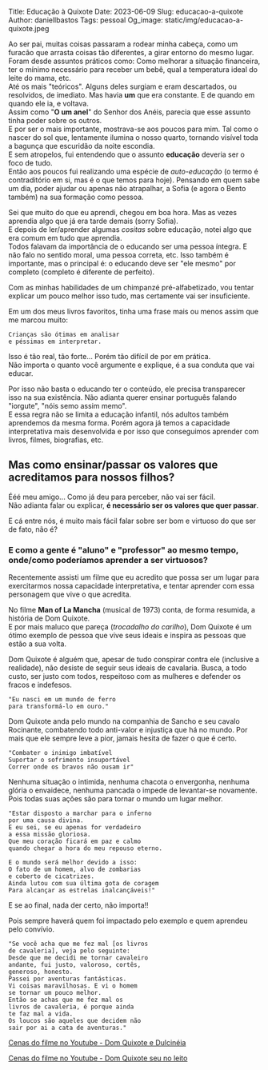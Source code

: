 Title: Educação à Quixote
Date: 2023-06-09
Slug: educacao-a-quixote
Author: daniellbastos
Tags: pessoal
Og_image: static/img/educacao-a-quixote.jpeg


Ao ser pai, muitas coisas passaram a rodear minha cabeça, como um furacão que arrasta coisas tão diferentes, a girar entorno do mesmo lugar.  
Foram desde assuntos práticos como: Como melhorar a situação financeira, ter o mínimo necessário para receber um bebê, qual a temperatura ideal do leite do mama, etc.  
Até os mais "teóricos". Alguns deles surgiam e eram descartados, ou resolvidos, de imediato. Mas havia **um** que era constante. E de quando em quando ele ia, e voltava.  
Assim como "**O um anel**" do Senhor dos Anéis, parecia que esse assunto tinha poder sobre os outros.  
E por ser o mais importante, mostrava-se aos poucos para mim. Tal como o nascer do sol que, lentamente ilumina o nosso quarto, tornando visível toda a bagunça que escuridão da noite escondia.  
E sem atropelos, fui entendendo que o assunto **educação** deveria ser o foco de tudo.  
Então aos poucos fui realizando uma espécie de *auto-educação* (o termo é contraditório em si, mas é o que temos para hoje). Pensando em quem sabe um dia, poder ajudar ou apenas não atrapalhar, a Sofia (e agora o Bento também) na sua formação como pessoa.


Sei que muito do que eu aprendi, chegou em boa hora. Mas as vezes aprendia algo que já era tarde demais (sorry Sofia).  
E depois de ler/aprender algumas *cositas* sobre educação, notei algo que era comum em tudo que aprendia.  
Todos falavam da importância de o educando ser uma pessoa íntegra. E não falo no sentido moral, uma pessoa correta, etc. Isso também é importante, mas o principal é: o educando deve ser "ele mesmo" por completo (completo é diferente de perfeito).


Com as minhas habilidades de um chimpanzé pré-alfabetizado, vou tentar explicar um pouco melhor isso tudo, mas certamente vai ser insuficiente.  

Em um dos meus livros favoritos, tinha uma frase mais ou menos assim que me marcou muito:  

`Crianças são ótimas em analisar`  
`e péssimas em interpretar.`

Isso é tão real, tão forte... Porém tão difícil de por em prática.  
Não importa o quanto você argumente e explique, é a sua conduta que vai educar.


Por isso não basta o educando ter o conteúdo, ele precisa transparecer isso na sua existência. Não adianta querer ensinar português falando "iorgute", "nóis semo assim memo".  
E essa regra não se limita a educação infantil, nós adultos também aprendemos da mesma forma. Porém agora já temos a capacidade interpretativa mais desenvolvida e por isso que conseguimos aprender com livros, filmes, biografias, etc.  


## Mas como ensinar/passar os valores que acreditamos para nossos filhos?


Ééé meu amigo... Como já deu para perceber, não vai ser fácil.  
Não adianta falar ou explicar, **é necessário ser os valores que quer passar**.


E cá entre nós, é muito mais fácil falar sobre ser bom e virtuoso do que ser de fato, não é?


### E como a gente é "aluno" e "professor" ao mesmo tempo, onde/como poderíamos aprender a ser virtuosos?


Recentemente assisti um filme que eu acredito que possa ser um lugar para exercitarmos nossa capacidade interpretativa, e tentar aprender com essa personagem que vive o que acredita.  

No filme **Man of La Mancha** (musical de 1973) conta, de forma resumida, a história de Dom Quixote.  
E por mais maluco que pareça (*trocadalho do carilho*), Dom Quixote é um ótimo exemplo de pessoa que vive seus ideais e inspira as pessoas que estão a sua volta.  

Dom Quixote é alguém que, apesar de tudo conspirar contra ele (inclusive a realidade), não desiste de seguir seus ideais de cavalaria. Busca, a todo custo, ser justo com todos, respeitoso com as mulheres e defender os fracos e indefesos.

`"Eu nasci em um mundo de ferro`  
`para transformá-lo em ouro."`

Dom Quixote anda pelo mundo na companhia de Sancho e seu cavalo Rocinante, combatendo todo anti-valor e injustiça que há no mundo. Por mais que ele sempre leve a pior, jamais hesita de fazer o que é certo.

`"Combater o inimigo imbatível`  
`Suportar o sofrimento insuportável`  
`Correr onde os bravos não ousam ir"`

Nenhuma situação o intimida, nenhuma chacota o envergonha, nenhuma glória o envaidece, nenhuma pancada o impede de levantar-se novamente. Pois todas suas ações são para tornar o mundo um lugar melhor.

`"Estar disposto a marchar para o inferno`  
`por uma causa divina.`  
`E eu sei, se eu apenas for verdadeiro`  
`a essa missão gloriosa.`  
`Que meu coração ficará em paz e calmo`  
`quando chegar a hora do meu repouso eterno.`  

`E o mundo será melhor devido a isso:`  
`O fato de um homem, alvo de zombarias`  
`e coberto de cicatrizes.`  
`Ainda lutou com sua última gota de coragem`  
`Para alcançar as estrelas inalcançáveis!"`

E se ao final, nada der certo, não importa!!

Pois sempre haverá quem foi impactado pelo exemplo e quem aprendeu pelo convívio.


`"Se você acha que me fez mal [os livros`  
`de cavaleria], veja pelo seguinte:`  
`Desde que me decidi me tornar cavaleiro`  
`andante, fui justo, valoroso, cortês,`  
`generoso, honesto.`  
`Passei por aventuras fantásticas.`  
`Vi coisas maravilhosas. E vi o homem`  
`se tornar um pouco melhor.`  
`Então se achas que me fez mal os`  
`livros de cavaleria, é porque ainda`  
`te faz mal a vida.`  
`Os loucos são aqueles que decidem não`  
`sair por ai a cata de aventuras."`


[Cenas do filme no Youtube - Dom Quixote e Dulcinéia][0]

[Cenas do filme no Youtube - Dom Quixote seu no leito][1]

[0]: https://youtu.be/1R4Up_6tnAI?t=11
[1]: https://youtu.be/RfHnzYEHAow?t=129
